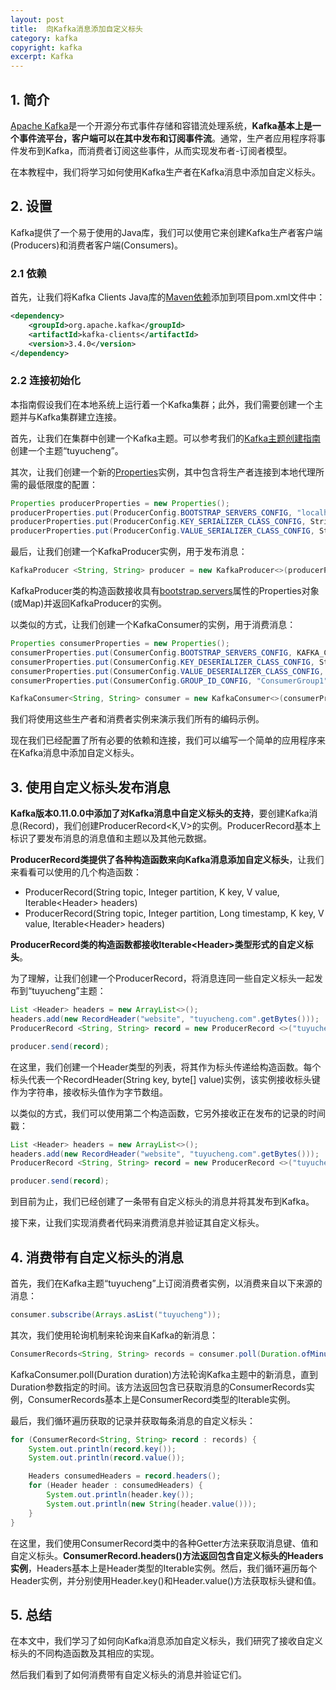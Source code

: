 ```yaml
---
layout: post
title:  向Kafka消息添加自定义标头
category: kafka
copyright: kafka
excerpt: Kafka
---
```


## 1. 简介

[Apache Kafka](https://www.baeldung.com/spring-kafka)是一个开源分布式事件存储和容错流处理系统，**Kafka基本上是一个事件流平台，客户端可以在其中发布和订阅事件流**。通常，生产者应用程序将事件发布到Kafka，而消费者订阅这些事件，从而实现发布者-订阅者模型。

在本教程中，我们将学习如何使用Kafka生产者在Kafka消息中添加自定义标头。

## 2. 设置

Kafka提供了一个易于使用的Java库，我们可以使用它来创建Kafka生产者客户端(Producers)和消费者客户端(Consumers)。

### 2.1 依赖

首先，让我们将Kafka Clients Java库的[Maven依赖](https://mvnrepository.com/artifact/org.apache.kafka/kafka-clients)添加到项目pom.xml文件中：

```xml
<dependency>
    <groupId>org.apache.kafka</groupId>
    <artifactId>kafka-clients</artifactId>
    <version>3.4.0</version>
</dependency>
```

### 2.2 连接初始化

本指南假设我们在本地系统上运行着一个Kafka集群；此外，我们需要创建一个主题并与Kafka集群建立连接。

首先，让我们在集群中创建一个Kafka主题。可以参考我们的[Kafka主题创建指南](https://www.baeldung.com/kafka-topic-creation)创建一个主题“tuyucheng”。

其次，让我们创建一个新的[Properties](https://www.baeldung.com/java-properties)实例，其中包含将生产者连接到本地代理所需的最低限度的配置：

```java
Properties producerProperties = new Properties();
producerProperties.put(ProducerConfig.BOOTSTRAP_SERVERS_CONFIG, "localhost:9092");
producerProperties.put(ProducerConfig.KEY_SERIALIZER_CLASS_CONFIG, StringSerializer.class.getName());
producerProperties.put(ProducerConfig.VALUE_SERIALIZER_CLASS_CONFIG, StringSerializer.class.getName());
```

最后，让我们创建一个KafkaProducer实例，用于发布消息：

```java
KafkaProducer <String, String> producer = new KafkaProducer<>(producerProperties);
```

KafkaProducer类的构造函数接收具有[bootstrap.servers](https://kafka.apache.org/documentation/#adminclientconfigs_bootstrap.servers)属性的Properties对象(或Map)并返回KafkaProducer的实例。

以类似的方式，让我们创建一个KafkaConsumer的实例，用于消费消息：

```java
Properties consumerProperties = new Properties();
consumerProperties.put(ConsumerConfig.BOOTSTRAP_SERVERS_CONFIG, KAFKA_CONTAINER.getBootstrapServers());
consumerProperties.put(ConsumerConfig.KEY_DESERIALIZER_CLASS_CONFIG, StringDeserializer.class.getName());
consumerProperties.put(ConsumerConfig.VALUE_DESERIALIZER_CLASS_CONFIG, StringDeserializer.class.getName());
consumerProperties.put(ConsumerConfig.GROUP_ID_CONFIG, "ConsumerGroup1");

KafkaConsumer<String, String> consumer = new KafkaConsumer<>(consumerProperties);
```

我们将使用这些生产者和消费者实例来演示我们所有的编码示例。

现在我们已经配置了所有必要的依赖和连接，我们可以编写一个简单的应用程序来在Kafka消息中添加自定义标头。

## 3. 使用自定义标头发布消息

**Kafka版本0.11.0.0中添加了对Kafka消息中自定义标头的支持**，要创建Kafka消息(Record)，我们创建ProducerRecord<K,V\>的实例。ProducerRecord基本上标识了要发布消息的消息值和主题以及其他元数据。

**ProducerRecord类提供了各种构造函数来向Kafka消息添加自定义标头**，让我们来看看可以使用的几个构造函数：

- ProducerRecord(String topic, Integer partition, K key, V value, Iterable<Header\> headers)
- ProducerRecord(String topic, Integer partition, Long timestamp, K key, V value, Iterable<Header\> headers)

**ProducerRecord类的构造函数都接收Iterable<Header\>类型形式的自定义标头**。

为了理解，让我们创建一个ProducerRecord，将消息连同一些自定义标头一起发布到“tuyucheng”主题：

```java
List <Header> headers = new ArrayList<>();
headers.add(new RecordHeader("website", "tuyucheng.com".getBytes()));
ProducerRecord <String, String> record = new ProducerRecord <>("tuyucheng", null, "message", "Hello World", headers);

producer.send(record);
```

在这里，我们创建一个Header类型的列表，将其作为标头传递给构造函数。每个标头代表一个RecordHeader(String key, byte[] value)实例，该实例接收标头键作为字符串，接收标头值作为字节数组。

以类似的方式，我们可以使用第二个构造函数，它另外接收正在发布的记录的时间戳：

```java
List <Header> headers = new ArrayList<>();
headers.add(new RecordHeader("website", "tuyucheng.com".getBytes()));
ProducerRecord <String, String> record = new ProducerRecord <>("tuyucheng", null, System.currentTimeMillis(), "message", "Hello World", headers);

producer.send(record);
```

到目前为止，我们已经创建了一条带有自定义标头的消息并将其发布到Kafka。

接下来，让我们实现消费者代码来消费消息并验证其自定义标头。

## 4. 消费带有自定义标头的消息

首先，我们在Kafka主题“tuyucheng”上订阅消费者实例，以消费来自以下来源的消息：

```java
consumer.subscribe(Arrays.asList("tuyucheng"));
```

其次，我们使用轮询机制来轮询来自Kafka的新消息：

```java
ConsumerRecords<String, String> records = consumer.poll(Duration.ofMinutes(1));
```

KafkaConsumer.poll(Duration duration)方法轮询Kafka主题中的新消息，直到Duration参数指定的时间。该方法返回包含已获取消息的ConsumerRecords实例，ConsumerRecords基本上是ConsumerRecord类型的Iterable实例。

最后，我们循环遍历获取的记录并获取每条消息的自定义标头：

```java
for (ConsumerRecord<String, String> record : records) {
    System.out.println(record.key());
    System.out.println(record.value());

    Headers consumedHeaders = record.headers();
    for (Header header : consumedHeaders) {
        System.out.println(header.key());
        System.out.println(new String(header.value()));
    }
}
```

在这里，我们使用ConsumerRecord类中的各种Getter方法来获取消息键、值和自定义标头。**ConsumerRecord.headers()方法返回包含自定义标头的Headers实例**，Headers基本上是Header类型的Iterable实例。然后，我们循环遍历每个Header实例，并分别使用Header.key()和Header.value()方法获取标头键和值。

## 5. 总结

在本文中，我们学习了如何向Kafka消息添加自定义标头，我们研究了接收自定义标头的不同构造函数及其相应的实现。

然后我们看到了如何消费带有自定义标头的消息并验证它们。